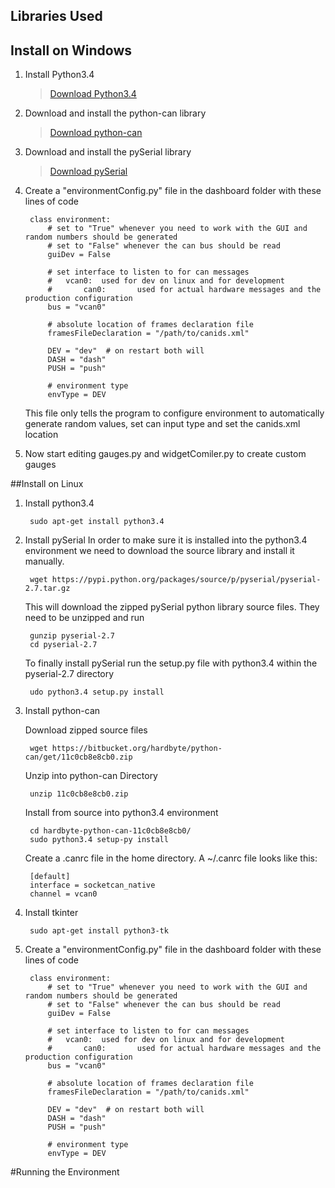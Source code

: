 ## Libraries Used


## Install on Windows
1. Install Python3.4
	
	<blockquote><a href="https://www.python.org/downloads/release/python-340/">Download Python3.4</a></blockquote>

2. Download and install the python-can library
	
	<blockquote><a href="https://bitbucket.org/hardbyte/python-can/downloads">Download python-can</a></blockquote>

3. Download and install the pySerial library
	
	<blockquote><a href="https://pypi.python.org/pypi/pyserial/2.7">Download pySerial</a></blockquote>

4. Create a "environmentConfig.py" file in the dashboard folder with these lines of code

		class environment:
			# set to "True" whenever you need to work with the GUI and random numbers should be generated
			# set to "False" whenever the can bus should be read
			guiDev = False

			# set interface to listen to for can messages
			# 	vcan0: 	used for dev on linux and for development
			#		can0:		used for actual hardware messages and the production configuration
			bus = "vcan0"

			# absolute location of frames declaration file
			framesFileDeclaration = "/path/to/canids.xml"

			DEV = "dev"  # on restart both will
			DASH = "dash"
			PUSH = "push"

			# environment type 
			envType = DEV

	This file only tells the program to configure environment to automatically generate random values, set can input type and set the canids.xml location

5. Now start editing gauges.py and widgetComiler.py to create custom gauges

##Install on Linux
1. Install python3.4	
		
		sudo apt-get install python3.4

2. Install pySerial
	In order to make sure it is installed into the python3.4 environment we need to download the source library and install it manually.

		wget https://pypi.python.org/packages/source/p/pyserial/pyserial-2.7.tar.gz

	This will download the zipped pySerial python library source files. They need to be unzipped and run 
		
		gunzip pyserial-2.7
		cd pyserial-2.7
	
	To finally install pySerial run the setup.py file with python3.4 within the pyserial-2.7 directory

		udo python3.4 setup.py install



3. Install python-can
	
	Download zipped source files
	
		wget https://bitbucket.org/hardbyte/python-can/get/11c0cb8e8cb0.zip

	Unzip into python-can Directory

		unzip 11c0cb8e8cb0.zip

	Install from source into python3.4 environment

		cd hardbyte-python-can-11c0cb8e8cb0/
		sudo python3.4 setup-py install

	Create a .canrc file in the home directory. A ~/.canrc file looks like this:
	
		[default]
		interface = socketcan_native
		channel = vcan0

4. Install tkinter

		sudo apt-get install python3-tk

5. Create a "environmentConfig.py" file in the dashboard folder with these lines of code

		class environment:
			# set to "True" whenever you need to work with the GUI and random numbers should be generated
			# set to "False" whenever the can bus should be read
			guiDev = False

			# set interface to listen to for can messages
			# 	vcan0: 	used for dev on linux and for development
			#		can0:		used for actual hardware messages and the production configuration
			bus = "vcan0"

			# absolute location of frames declaration file
			framesFileDeclaration = "/path/to/canids.xml"

			DEV = "dev"  # on restart both will
			DASH = "dash"
			PUSH = "push"

			# environment type 
			envType = DEV

#Running the Environment